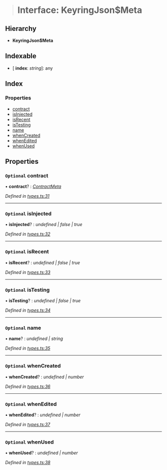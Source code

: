 > # Interface: KeyringJson$Meta

## Hierarchy

* **KeyringJson$Meta**

## Indexable

* \[ **index**: *string*\]: any

## Index

### Properties

* [contract](_types_.keyringjson_meta.md#optional-contract)
* [isInjected](_types_.keyringjson_meta.md#optional-isinjected)
* [isRecent](_types_.keyringjson_meta.md#optional-isrecent)
* [isTesting](_types_.keyringjson_meta.md#optional-istesting)
* [name](_types_.keyringjson_meta.md#optional-name)
* [whenCreated](_types_.keyringjson_meta.md#optional-whencreated)
* [whenEdited](_types_.keyringjson_meta.md#optional-whenedited)
* [whenUsed](_types_.keyringjson_meta.md#optional-whenused)

## Properties

### `Optional` contract

• **contract**? : *[ContractMeta](_types_.contractmeta.md)*

*Defined in [types.ts:31](https://github.com/polkadot-js/ui/blob/e481af9/packages/ui-keyring/src/types.ts#L31)*

___

### `Optional` isInjected

• **isInjected**? : *undefined | false | true*

*Defined in [types.ts:32](https://github.com/polkadot-js/ui/blob/e481af9/packages/ui-keyring/src/types.ts#L32)*

___

### `Optional` isRecent

• **isRecent**? : *undefined | false | true*

*Defined in [types.ts:33](https://github.com/polkadot-js/ui/blob/e481af9/packages/ui-keyring/src/types.ts#L33)*

___

### `Optional` isTesting

• **isTesting**? : *undefined | false | true*

*Defined in [types.ts:34](https://github.com/polkadot-js/ui/blob/e481af9/packages/ui-keyring/src/types.ts#L34)*

___

### `Optional` name

• **name**? : *undefined | string*

*Defined in [types.ts:35](https://github.com/polkadot-js/ui/blob/e481af9/packages/ui-keyring/src/types.ts#L35)*

___

### `Optional` whenCreated

• **whenCreated**? : *undefined | number*

*Defined in [types.ts:36](https://github.com/polkadot-js/ui/blob/e481af9/packages/ui-keyring/src/types.ts#L36)*

___

### `Optional` whenEdited

• **whenEdited**? : *undefined | number*

*Defined in [types.ts:37](https://github.com/polkadot-js/ui/blob/e481af9/packages/ui-keyring/src/types.ts#L37)*

___

### `Optional` whenUsed

• **whenUsed**? : *undefined | number*

*Defined in [types.ts:38](https://github.com/polkadot-js/ui/blob/e481af9/packages/ui-keyring/src/types.ts#L38)*